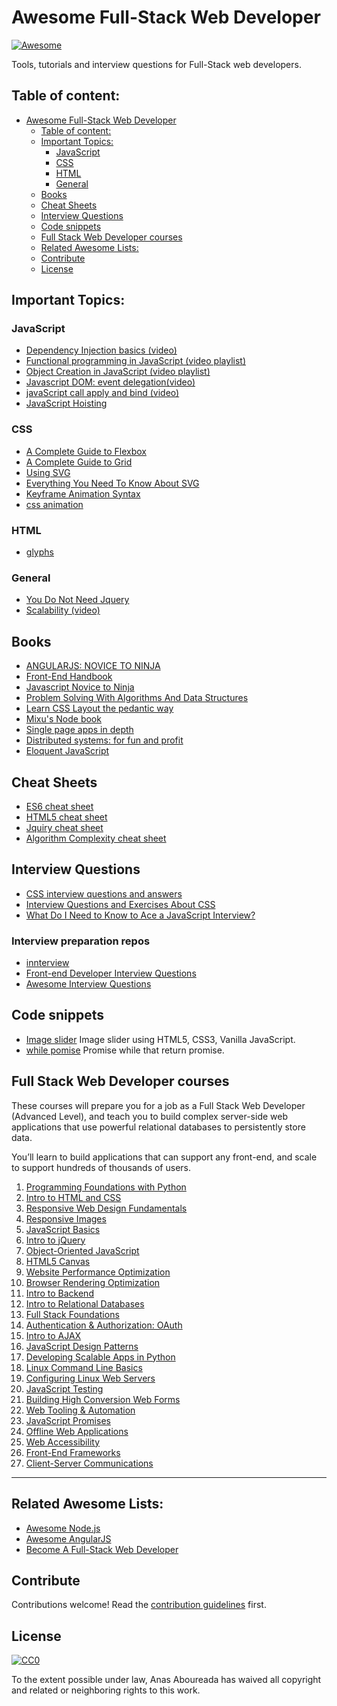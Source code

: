 <!--
@Author: Anas Aboureada <AnasAboureada>
@Date:   Sat, 11th Mar 2017, T 09:29 +01:00
@Email:  me@anasaboureada.com
@Project: awesome-full-stack-web-developer
@Filename: README.md
@Last modified by:   anas
@Last modified time: Mon, 20th Mar 2017, T 18:23 +01:00
@License: MIT License
@Copyright: Copyright (c) 2017 Anas Aboureada <anasaboureada.com>
-->

# Awesome Full-Stack Web Developer

[![Awesome](https://cdn.rawgit.com/sindresorhus/awesome/d7305f38d29fed78fa85652e3a63e154dd8e8829/media/badge.svg)](https://github.com/sindresorhus/awesome)

Tools, tutorials and interview questions for Full-Stack web developers.

## Table of content:

<!-- TOC depthFrom:1 depthTo:6 withLinks:1 updateOnSave:1 orderedList:0 -->

- [Awesome Full-Stack Web Developer](#awesome-full-stack-web-developer)
	- [Table of content:](#table-of-content)
	- [Important Topics:](#important-topics)
		- [JavaScript](#javascript)
		- [CSS](#css)
		- [HTML](#html)
		- [General](#general)
	- [Books](#books)
	- [Cheat Sheets](#cheat-sheets)
	- [Interview Questions](#interview-questions)
	- [Code snippets](#code-snippets)
	- [Full Stack Web Developer courses](#full-stack-web-developer-courses)
	- [Related Awesome Lists:](#related-awesome-lists)
	- [Contribute](#contribute)
	- [License](#license)

<!-- /TOC -->

## Important Topics:

### JavaScript

-   [Dependency Injection basics (video)](https://www.youtube.com/watch?v=0X1Ns2NRfks)
-   [Functional programming in JavaScript (video playlist)](https://www.youtube.com/playlist?list=PL0zVEGEvSaeEd9hlmCXrk5yUyqUag-n84)
-   [Object Creation in JavaScript (video playlist)](https://www.youtube.com/playlist?list=PL0zVEGEvSaeHBZFy6Q8731rcwk0Gtuxub)
-   [Javascript DOM: event delegation(video)](https://www.youtube.com/watch?v=JStineSts7s)
-   [javaScript call apply and bind (video)](https://www.youtube.com/watch?v=c0mLRpw-9rI)
-   [JavaScript Hoisting](https://www.w3schools.com/js/js_hoisting.asp)

### CSS

-   [A Complete Guide to Flexbox](https://css-tricks.com/snippets/css/a-guide-to-flexbox/)
-   [A Complete Guide to Grid](https://css-tricks.com/snippets/css/complete-guide-grid/)
-   [Using SVG](https://css-tricks.com/using-svg/)
-   [Everything You Need To Know About SVG](https://css-tricks.com/lodge/svg/)
-   [Keyframe Animation Syntax](https://css-tricks.com/snippets/css/keyframe-animation-syntax/)
-   [css animation](https://css-tricks.com/almanac/properties/a/animation/)

### HTML

-   [glyphs](https://css-tricks.com/snippets/html/glyphs/)

### General

-   [You Do Not Need Jquery](./notes/you_do_not_need_jquiry.md)
-   [Scalability (video)](https://www.youtube.com/watch?v=-W9F__D3oY4)

## Books

-   [ANGULARJS: NOVICE TO NINJA](./books/angularjs_novice_to_ninja.pdf)
-   [Front-End Handbook](./books/front_end_handbook_2017.pdf)
-   [Javascript Novice to Ninja](./books/javascript_novice_to_ninja.pdf)
-   [Problem Solving With Algorithms And Data Structures](./books/problem_solving_with_algorithms_and_data_structures.pdf)
-   [Learn CSS Layout the pedantic way](./books/box_positioning_in_css.pdf)
-   [Mixu's Node book](./books/mixus_node.pdf)
-   [Single page apps in depth](./books/single_page_app.pdf)
-   [Distributed systems: for fun and profit](./books/distributed_systems.pdf)
-   [Eloquent JavaScript](./books/eloquent_javaScript.pdf)

## Cheat Sheets

-   [ES6 cheat sheet](./cheat_sheets/es6_cheat_sheet.md)
-   [HTML5 cheat sheet](./cheat_sheets/html5_cheat_sheet.pdf)
-   [Jquiry cheat sheet](./cheat_sheets/jquery_cheat_sheet_1.3.2.pdf)
-   [Algorithm Complexity cheat sheet](./cheat_sheets/complexity_cheatsheet.pdf)

## Interview Questions

-   [CSS interview questions and answers](./interview_questions/css_interview_questions_and_answers.md)
-   [Interview Questions and Exercises About CSS](https://css-tricks.com/interview-questions-css/)
-   [What Do I Need to Know to Ace a JavaScript Interview?](./notes/js_interview.md)

### Interview preparation repos

- [innterview](https://github.com/kdn251/interviews.git)
- [Front-end Developer Interview Questions](https://github.com/h5bp/Front-end-Developer-Interview-Questions)
- [Awesome Interview Questions](https://github.com/MaximAbramchuck/awesome-interview-questions)

## Code snippets

-   [Image slider](./snippets/slide_show) Image slider using HTML5, CSS3, Vanilla JavaScript.
-   [while pomise](./snippets/while_promise.js) Promise while that return promise.

## Full Stack Web Developer courses

These courses will prepare you for a job as a Full Stack Web Developer (Advanced Level), and teach
you to build complex server-side web applications that use powerful relational
databases to persistently store data.

You’ll learn to build applications that can support any front-end, and scale to
support hundreds of thousands of users.

1.  [Programming Foundations with Python](https://www.udacity.com/courses/programming-foundations-with-python--ud036)
2.  [Intro to HTML and CSS](https://www.udacity.com/courses/intro-to-html-and-css--ud304)
3.  [Responsive Web Design Fundamentals](https://www.udacity.com/courses/responsive-web-design-fundamentals--ud893)
4.  [Responsive Images](https://www.udacity.com/courses/responsive-images--ud882)
5.  [JavaScript Basics](https://www.udacity.com/courses/javascript-basics--ud804)
6.  [Intro to jQuery](https://www.udacity.com/courses/intro-to-jquery--ud245)
7.  [Object-Oriented JavaScript](https://www.udacity.com/courses/object-oriented-javascript--ud015)
8.  [HTML5 Canvas](https://www.udacity.com/courses/html5-canvas--ud292)
9.  [Website Performance Optimization](https://www.udacity.com/courses/website-performance-optimization--ud884)
10. [Browser Rendering Optimization](https://www.udacity.com/courses/browser-rendering-optimization--ud860)
11. [Intro to Backend](https://www.udacity.com/course/intro-to-backend--ud171)
12. [Intro to Relational Databases](https://www.udacity.com/courses/intro-to-relational-databases--ud197)
13. [Full Stack Foundations](https://www.udacity.com/courses/full-stack-foundations--ud088)
14. [Authentication & Authorization: OAuth](https://www.udacity.com/courses/authentication-authorization-oauth--ud330)
15. [Intro to AJAX](https://www.udacity.com/courses/intro-to-ajax--ud110)
16. [JavaScript Design Patterns](https://www.udacity.com/courses/javascript-design-patterns--ud989)
17. [Developing Scalable Apps in Python](https://www.udacity.com/courses/developing-scalable-apps-in-python--ud858)
18. [Linux Command Line Basics](https://www.udacity.com/courses/linux-command-line-basics--ud595)
19. [Configuring Linux Web Servers](https://www.udacity.com/courses/configuring-linux-web-servers--ud299)
20. [JavaScript Testing](https://www.udacity.com/courses/javascript-testing--ud549)
21. [Building High Conversion Web Forms](https://www.udacity.com/courses/building-high-conversion-web-forms--ud890)
22. [Web Tooling & Automation](https://www.udacity.com/courses/web-tooling-automation--ud892)
23. [JavaScript Promises](https://www.udacity.com/courses/javascript-promises--ud898)
24. [Offline Web Applications](https://www.udacity.com/courses/offline-web-applications--ud899)
25. [Web Accessibility](https://www.udacity.com/course/web-accessibility--ud891)
26. [Front-End Frameworks](https://www.udacity.com/courses/front-end-frameworks--ud894)
27. [Client-Server Communications](https://www.udacity.com/course/client-server-communication--ud897)

* * *

## Related Awesome Lists:

-   [Awesome Node.js](https://github.com/sindresorhus/awesome-nodejs)
-   [Awesome AngularJS](https://github.com/gianarb/awesome-angularjs)
-   [Become A Full-Stack Web Developer](https://github.com/bmorelli25/Become-A-Full-Stack-Web-Developer)

## Contribute

Contributions welcome! Read the [contribution guidelines](contributing.md) first.

## License

[![CC0](http://mirrors.creativecommons.org/presskit/buttons/88x31/svg/cc-zero.svg)](http://creativecommons.org/publicdomain/zero/1.0)

To the extent possible under law, Anas Aboureada has waived all copyright and
related or neighboring rights to this work.
